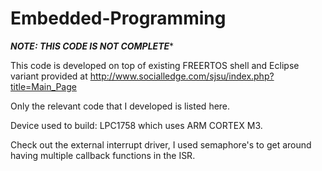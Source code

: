 
# Embedded-Programming
*******NOTE: THIS CODE IS NOT COMPLETE********

This code is developed on top of existing FREERTOS shell and Eclipse variant provided at http://www.socialledge.com/sjsu/index.php?title=Main_Page

Only the relevant code that I developed is listed here.

Device used to build: LPC1758 which uses ARM CORTEX M3.

Check out the external interrupt driver, I used semaphore's to get around having multiple callback functions in the ISR.
